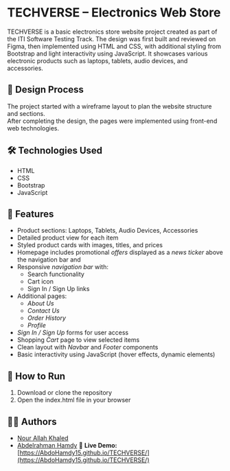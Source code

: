 # TECHVERSE – Electronics Web Store

TECHVERSE is a basic electronics store website project created as part of the ITI Software Testing Track. The design was first built and reviewed on Figma, then implemented using HTML and CSS, with additional styling from Bootstrap and light interactivity using JavaScript. It showcases various electronic products such as laptops, tablets, audio devices, and accessories.


## 🎨 Design Process
The project started with a wireframe layout to plan the website structure and sections.  
After completing the design, the pages were implemented using front-end web technologies.

## 🛠 Technologies Used
- HTML
- CSS
- Bootstrap
- JavaScript

## 📌 Features
- Product sections: Laptops, Tablets, Audio Devices, Accessories
- Detailed product view for each item
- Styled product cards with images, titles, and prices
- Homepage includes promotional *offers* displayed as a *news ticker* above the navigation bar and 
- Responsive *navigation bar* with:
  - Search functionality
  - Cart icon
  - Sign In / Sign Up links
- Additional pages:
  - *About Us*
  - *Contact Us*
  - *Order History*
  - *Profile*
- *Sign In / Sign Up* forms for user access
- Shopping *Cart* page to view selected items
- Clean layout with *Navbar* and *Footer* components
- Basic interactivity using JavaScript (hover effects, dynamic elements)

## 🚀 How to Run
1. Download or clone the repository
2. Open the index.html file in your browser

## 👩‍💻 Authors
- [Nour Allah Khaled](https://github.com/nour-allah-khaled)  
- [Abdelrahman Hamdy](https://github.com/AbdoHamdy15)
🔗 **Live Demo:**  
[https://AbdoHamdy15.github.io/TECHVERSE/](https://AbdoHamdy15.github.io/TECHVERSE/)
